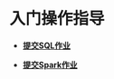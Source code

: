 # 入门操作指导<a name="dli_01_0220"></a>

-   **[提交SQL作业](提交SQL作业.md)**  

-   **[提交Spark作业](提交Spark作业.md)**  


